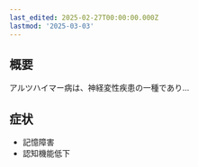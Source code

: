 ```yaml
---
last_edited: 2025-02-27T00:00:00.000Z
lastmod: '2025-03-03'
---
```






## 概要

アルツハイマー病は、神経変性疾患の一種であり...

## 症状

- 記憶障害
- 認知機能低下
